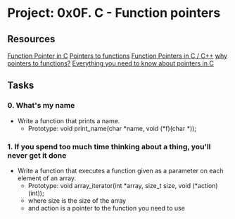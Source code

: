 # Project: 0x0F. C - Function pointers </br>

## Resources </br>

[Function Pointer in C](https://www.geeksforgeeks.org/function-pointer-in-c/)
[Pointers to functions](https://publications.gbdirect.co.uk//c_book/chapter5/function_pointers.html)
[Function Pointers in C / C++](https://www.youtube.com/watch?v=ynYtgGUNelE)
[why pointers to functions?](https://www.youtube.com/watch?v=sxTFSDAZM8s)
[Everything you need to know about pointers in C](https://boredzo.org/pointers/)

## Tasks </br>

### 0. What's my name </br>
- Write a function that prints a name.
	- Prototype: void print_name(char *name, void (*f)(char *));

### 1. If you spend too much time thinking about a thing, you'll never get it done </br>
- Write a function that executes a function given as a parameter on each element of an array.
	- Prototype: void array_iterator(int *array, size_t size, void (*action)(int));
	- where size is the size of the array
	- and action is a pointer to the function you need to use

